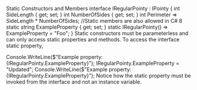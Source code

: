 Static Constructors and Members
interface IRegularPointy : IPointy
{
int SideLength { get; set; }
int NumberOfSides { get; set; }
int Perimeter => SideLength * NumberOfSides;
//Static members are also allowed in C# 8
static string ExampleProperty { get; set; }
static IRegularPointy() => ExampleProperty = "Foo";
}
Static constructors must be parameterless and can only access static properties and methods. To access
the interface static property,

Console.WriteLine($"Example property: {IRegularPointy.ExampleProperty}");
IRegularPointy.ExampleProperty = "Updated";
Console.WriteLine($"Example property: {IRegularPointy.ExampleProperty}");
Notice how the static property must be invoked from the interface and not an instance variable.

